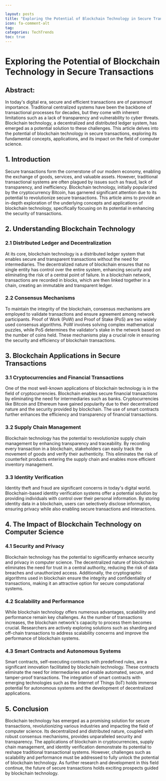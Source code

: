 ```yaml
---

layout: posts
title: "Exploring the Potential of Blockchain Technology in Secure Transactions"
icon: fa-comment-alt
tag:      
categories: TechTrends
toc: true
---
```




# Exploring the Potential of Blockchain Technology in Secure Transactions

## Abstract:
In today's digital era, secure and efficient transactions are of paramount importance. Traditional centralized systems have been the backbone of transactional processes for decades, but they come with inherent limitations such as a lack of transparency and vulnerability to cyber threats. Blockchain technology, a decentralized and distributed ledger system, has emerged as a potential solution to these challenges. This article delves into the potential of blockchain technology in secure transactions, exploring its fundamental concepts, applications, and its impact on the field of computer science.

## 1. Introduction
Secure transactions form the cornerstone of our modern economy, enabling the exchange of goods, services, and valuable assets. However, traditional transactional systems are often plagued by issues such as fraud, lack of transparency, and inefficiency. Blockchain technology, initially popularized by the cryptocurrency Bitcoin, has garnered significant attention due to its potential to revolutionize secure transactions. This article aims to provide an in-depth exploration of the underlying concepts and applications of blockchain technology, specifically focusing on its potential in enhancing the security of transactions.

## 2. Understanding Blockchain Technology
### 2.1 Distributed Ledger and Decentralization
At its core, blockchain technology is a distributed ledger system that enables secure and transparent transactions without the need for intermediaries. The decentralized nature of blockchain ensures that no single entity has control over the entire system, enhancing security and eliminating the risk of a central point of failure. In a blockchain network, transactions are recorded in blocks, which are then linked together in a chain, creating an immutable and transparent ledger.

### 2.2 Consensus Mechanisms
To maintain the integrity of the blockchain, consensus mechanisms are employed to validate transactions and ensure agreement among network participants. Proof of Work (PoW) and Proof of Stake (PoS) are two widely used consensus algorithms. PoW involves solving complex mathematical puzzles, while PoS determines the validator's stake in the network based on the number of coins held. These mechanisms play a crucial role in ensuring the security and efficiency of blockchain transactions.

## 3. Blockchain Applications in Secure Transactions
### 3.1 Cryptocurrencies and Financial Transactions
One of the most well-known applications of blockchain technology is in the field of cryptocurrencies. Blockchain enables secure financial transactions by eliminating the need for intermediaries such as banks. Cryptocurrencies like Bitcoin and Ethereum have gained popularity due to their decentralized nature and the security provided by blockchain. The use of smart contracts further enhances the efficiency and transparency of financial transactions.

### 3.2 Supply Chain Management
Blockchain technology has the potential to revolutionize supply chain management by enhancing transparency and traceability. By recording every transaction in a blockchain, stakeholders can easily track the movement of goods and verify their authenticity. This eliminates the risk of counterfeit products entering the supply chain and enables more efficient inventory management.

### 3.3 Identity Verification
Identity theft and fraud are significant concerns in today's digital world. Blockchain-based identity verification systems offer a potential solution by providing individuals with control over their personal information. By storing identity data in a blockchain, users can selectively disclose information, ensuring privacy while also enabling secure transactions and interactions.

## 4. The Impact of Blockchain Technology on Computer Science
### 4.1 Security and Privacy
Blockchain technology has the potential to significantly enhance security and privacy in computer science. The decentralized nature of blockchain eliminates the need for trust in a central authority, reducing the risk of data breaches and unauthorized access. Additionally, the cryptographic algorithms used in blockchain ensure the integrity and confidentiality of transactions, making it an attractive option for secure computational systems.

### 4.2 Scalability and Performance
While blockchain technology offers numerous advantages, scalability and performance remain key challenges. As the number of transactions increases, the blockchain network's capacity to process them becomes crucial. Researchers are actively exploring solutions such as sharding and off-chain transactions to address scalability concerns and improve the performance of blockchain systems.

### 4.3 Smart Contracts and Autonomous Systems
Smart contracts, self-executing contracts with predefined rules, are a significant innovation facilitated by blockchain technology. These contracts eliminate the need for intermediaries and enable automated, secure, and tamper-proof transactions. The integration of smart contracts with emerging technologies such as the Internet of Things (IoT) holds immense potential for autonomous systems and the development of decentralized applications.

## 5. Conclusion
Blockchain technology has emerged as a promising solution for secure transactions, revolutionizing various industries and impacting the field of computer science. Its decentralized and distributed nature, coupled with robust consensus mechanisms, provides unparalleled security and transparency. The applications of blockchain in cryptocurrencies, supply chain management, and identity verification demonstrate its potential to reshape traditional transactional systems. However, challenges such as scalability and performance must be addressed to fully unlock the potential of blockchain technology. As further research and development in this field continue, the future of secure transactions holds exciting prospects guided by blockchain technology.